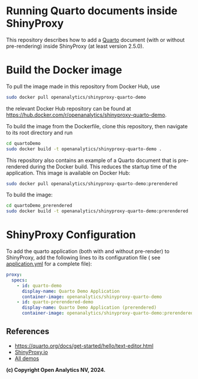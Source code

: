 # Running Quarto documents inside ShinyProxy

This repository describes how to add a [Quarto](https://quarto.org/) document
(with or without pre-rendering) inside ShinyProxy (at least version 2.5.0).

# Build the Docker image

To pull the image made in this repository from Docker Hub, use

```bash
sudo docker pull openanalytics/shinyproxy-quarto-demo
```

the relevant Docker Hub repository can be found at <https://hub.docker.com/r/openanalytics/shinyproxy-quarto-demo>.

To build the image from the Dockerfile, clone this repository, then navigate to its root directory and run

```bash
cd quartoDemo
sudo docker build -t openanalytics/shinyproxy-quarto-demo .
```

This repository also contains an example of a Quarto document that is
pre-rendered during the Docker build. This reduces the startup time of the
application. This image is available on Docker Hub:


```bash
sudo docker pull openanalytics/shinyproxy-quarto-demo:prerendered
```

To build the image:

```bash
cd quartoDemo_prerendered
sudo docker build -t openanalytics/shinyproxy-quarto-demo:prerendered .
```

# ShinyProxy Configuration

To add the quarto application (both with and without pre-render) to ShinyProxy,
add the following lines to its configuration file (
see [application.yml](./application.yml) for a complete file):

```yaml
proxy:
  specs:
    - id: quarto-demo
      display-name: Quarto Demo Application
      container-image: openanalytics/shinyproxy-quarto-demo
    - id: quarto-prerendered-demo
      display-name: Quarto Demo Application (prerendered)
      container-image: openanalytics/shinyproxy-quarto-demo:prerendered
```

## References

- <https://quarto.org/docs/get-started/hello/text-editor.html>
- [ShinyProxy.io](https://shinyproxy.io/)
- [All demos](https://shinyproxy.io/documentation/demos/)

**(c) Copyright Open Analytics NV, 2024.**
